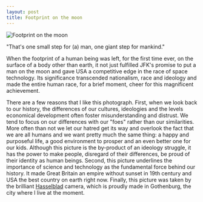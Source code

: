 ```yaml
---
layout: post
title: Footprint on the moon
---
```


![Footprint on the moon](http://i0.wp.com/listverse.com/wp-content/uploads/2014/03/1011.jpg)

"That's one small step for (a) man, one giant step for mankind."

When the footprint of a human being was left, for the first time ever,
on the surface of a body other than earth, it not just fulfilled JFK's
promise to put a man on the moon and gave USA a competitive edge in
the race of space technology. Its significance transcended
nationalism, race and ideology and made the entire human race, for a
brief moment, cheer for this magnificent achievement.

There are a few reasons that I like this photograph. First, when we
look back to our history, the differences of our cultures, ideologies
and the levels economical development often foster misunderstanding
and distrust. We tend to focus on our differences with our "foes"
rather than our similarities. More often than not we let our hatred
get its way and overlook the fact that we are all humans and we want
pretty much the same thing: a happy and purposeful life, a good
environment to prosper and an even better one for our kids. Although
this picture is the by-product of an ideology struggle, it has the
power to make people, disregard of their differences, be proud of
their identity as human beings. Second, this picture underlines the
importance of science and technology as the fundamental force behind our
history. It made Great Britain an empire without sunset in 19th
century and USA the best country on earth right now. Finally,
this picture was taken by the brilliant
[Hasselblad](http://www.hasselblad.com/) camera, which is proudly made
in Gothenburg, the city where I live at the moment.

